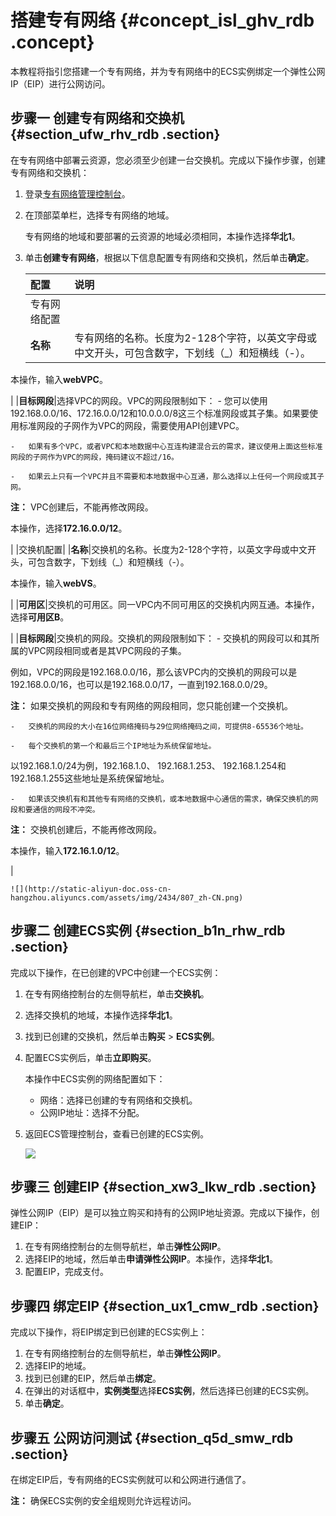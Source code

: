 # 搭建专有网络 {#concept_isl_ghv_rdb .concept}

本教程将指引您搭建一个专有网络，并为专有网络中的ECS实例绑定一个弹性公网IP（EIP）进行公网访问。

## 步骤一 创建专有网络和交换机 {#section_ufw_rhv_rdb .section}

在专有网络中部署云资源，您必须至少创建一台交换机。完成以下操作步骤，创建专有网络和交换机：

1.  登录[专有网络管理控制台](https://vpcnext.console.aliyun.com)。
2.  在顶部菜单栏，选择专有网络的地域。

    专有网络的地域和要部署的云资源的地域必须相同，本操作选择**华北1**。

3.  单击**创建专有网络**，根据以下信息配置专有网络和交换机，然后单击**确定**。

    |配置|说明|
    |:-|:-|
    |专有网络配置|
    |**名称**|专有网络的名称。长度为2-128个字符，以英文字母或中文开头，可包含数字，下划线（\_）和短横线（-）。

本操作，输入**webVPC**。

|
    |**目标网段**|选择VPC的网段。VPC的网段限制如下：    -   您可以使用192.168.0.0/16、172.16.0.0/12和10.0.0.0/8这三个标准网段或其子集。如果要使用标准网段的子网作为VPC的网段，需要使用API创建VPC。

    -   如果有多个VPC，或者VPC和本地数据中心互连构建混合云的需求，建议使用上面这些标准网段的子网作为VPC的网段，掩码建议不超过/16。

    -   如果云上只有一个VPC并且不需要和本地数据中心互通，那么选择以上任何一个网段或其子网。

**注：** VPC创建后，不能再修改网段。

本操作，选择**172.16.0.0/12**。

|
    |交换机配置|
    |**名称**|交换机的名称。长度为2-128个字符，以英文字母或中文开头，可包含数字，下划线（\_）和短横线（-）。

本操作，输入**webVS**。

|
    |**可用区**|交换机的可用区。同一VPC内不同可用区的交换机内网互通。本操作，选择**可用区B**。

|
    |**目标网段**|交换机的网段。交换机的网段限制如下：    -   交换机的网段可以和其所属的VPC网段相同或者是其VPC网段的子集。

例如，VPC的网段是192.168.0.0/16，那么该VPC内的交换机的网段可以是192.168.0.0/16，也可以是192.168.0.0/17，一直到192.168.0.0/29。

**注：** 如果交换机的网段和专有网络的网段相同，您只能创建一个交换机。

    -   交换机的网段的大小在16位网络掩码与29位网络掩码之间，可提供8-65536个地址。

    -   每个交换机的第一个和最后三个IP地址为系统保留地址。

以192.168.1.0/24为例，192.168.1.0、 192.168.1.253、 192.168.1.254和192.168.1.255这些地址是系统保留地址。

    -   如果该交换机有和其他专有网络的交换机，或本地数据中心通信的需求，确保交换机的网段和要通信的网段不冲突。

**注：** 交换机创建后，不能再修改网段。

本操作，输入**172.16.1.0/12**。

|

    ![](http://static-aliyun-doc.oss-cn-hangzhou.aliyuncs.com/assets/img/2434/807_zh-CN.png)


## 步骤二 创建ECS实例 {#section_b1n_rhw_rdb .section}

完成以下操作，在已创建的VPC中创建一个ECS实例：

1.  在专有网络控制台的左侧导航栏，单击**交换机**。
2.  选择交换机的地域，本操作选择**华北1**。
3.  找到已创建的交换机，然后单击**购买** \> **ECS实例**。
4.  配置ECS实例后，单击**立即购买**。

    本操作中ECS实例的网络配置如下：

    -   网络：选择已创建的专有网络和交换机。
    -   公网IP地址：选择不分配。
5.  返回ECS管理控制台，查看已创建的ECS实例。

    ![](http://static-aliyun-doc.oss-cn-hangzhou.aliyuncs.com/assets/img/2434/808_zh-CN.png)


## 步骤三 创建EIP {#section_xw3_lkw_rdb .section}

弹性公网IP（EIP）是可以独立购买和持有的公网IP地址资源。完成以下操作，创建EIP：

1.  在专有网络控制台的左侧导航栏，单击**弹性公网IP**。
2.  选择EIP的地域，然后单击**申请弹性公网IP**。本操作，选择**华北1**。
3.  配置EIP，完成支付。

## 步骤四 绑定EIP {#section_ux1_cmw_rdb .section}

完成以下操作，将EIP绑定到已创建的ECS实例上：

1.  在专有网络控制台的左侧导航栏，单击**弹性公网IP**。
2.  选择EIP的地域。
3.  找到已创建的EIP，然后单击**绑定**。
4.  在弹出的对话框中，**实例类型**选择**ECS实例**，然后选择已创建的ECS实例。
5.  单击**确定**。

## 步骤五 公网访问测试 {#section_q5d_smw_rdb .section}

在绑定EIP后，专有网络的ECS实例就可以和公网进行通信了。

**注：** 确保ECS实例的安全组规则允许远程访问。

